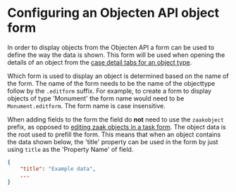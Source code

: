 # Configuring an Objecten API object form

In order to display objects from the Objecten API a form can be used to define the way the data is shown. This form
will be used when opening the details of an object from the 
[case detail tabs for an object type](/extending-valtimo/tabs/configure-tab-object-type.md).

Which form is used to display an object is determined based on the name of the form. The name of the form needs to be
the name of the objecttype follow by the `.editform` suffix. For example, to create a form to display objects of type
'Monument' the form name would need to be `Monument.editform`. The form name is case insensitive.

When adding fields to the form the field do **not** need to use the `zaakobject` prefix, as opposed to 
[editing zaak objects in a task form](/reference/modules/form.md#zaakobjecten). The object data is the root used to
prefill the form. This means that when an object contains the data shown below, the 'title' property can be used in the 
form by just using `title` as the 'Property Name' of field.

``` json
{
    "title": "Example data",
    ...
}
```